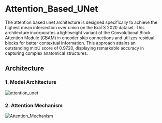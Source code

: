 # Attention_Based_UNet

The attention based unet architecture is designed specifically to achieve the highest mean intersection over union on the BraTS 2020 dataset. This architecture incorporates a lightweight variant of the Convolutional Block Attention Module (CBAM) in encoder skip connections and utilizes residual blocks for better contextual information. This approach attains an outstanding mIoU score of 0.9720, displaying remarkable accuracy in capturing complex anatomical structures.

## Architecture

### 1. Model Architecture
![attention_unet](https://github.com/Bhavjot-Singh03/Attention_Based_UNet/assets/131793243/c353bb87-22c1-4928-87c0-293b8ba7ecaf)

### 2. Attention Mechanism
![Attention_Mechanism](https://github.com/Bhavjot-Singh03/Attention_Based_UNet/assets/131793243/3f745383-cb91-4501-8d0a-def8446d4825)
